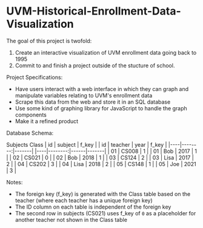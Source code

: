 # UVM-Historical-Enrollment-Data-Visualization

The goal of this project is twofold:
1. Create an interactive visualization of UVM enrollment data going back to 1995
2. Commit to and finish a project outside of the stucture of school.

Project Specifications:
- Have users interact with a web interface in which they can graph and manipulate variables relating to UVM's enrollment data
- Scrape this data from the web and store it in an SQL database
- Use some kind of graphing library for JavaScript to handle the graph components
- Make it a refined product

Database Schema:

Subjects                    Class
| id | subject | f_key |    | id | teacher | year | f_key |
|----|--------:|-------|    |----|--------:|------|-------|
| 01 | CS008   | 1     |    | 01 | Bob     | 2017 | 1     |
| 02 | CS021   | 0     |    | 02 | Bob     | 2018 | 1     |
| 03 | CS124   | 2     |    | 03 | Lisa    | 2017 | 2     |
| 04 | CS202   | 3     |    | 04 | Lisa    | 2018 | 2     |
| 05 | CS148   | 1     |    | 05 | Joe     | 2021 | 3     |

Notes: 
- The foreign key (f_key) is generated with the Class table based on the teacher (where each teacher has a unique foreign key)
- The ID column on each table is independent of the foreign key
- The second row in subjects (CS021) uses f_key of `0` as a placeholder for another teacher not shown in the Class table

